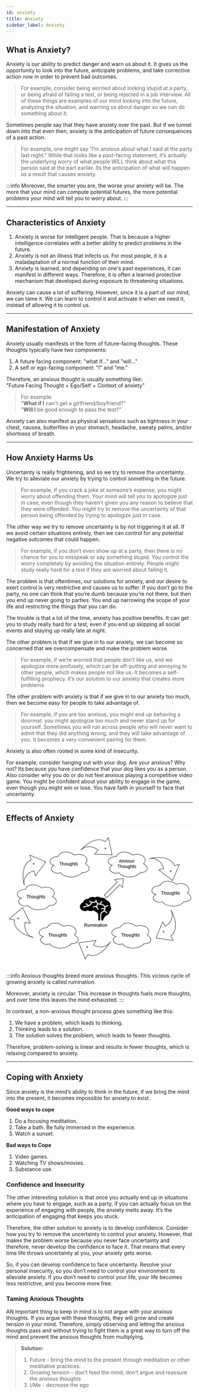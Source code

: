 ```yaml
---
id: anxiety
title: Anxiety
sidebar_label: Anxiety
---
```


## What is Anxiety?
Anxiety is our ability to predict danger and warn us about it. It gives us the opportunity to look into the future, anticipate problems, and take corrective action now in order to prevent bad outcomes.

> For example, consider being worried about looking stupid at a party, or being afraid of failing a test, or being rejected in a job interview. All of these things are examples of our mind looking into the future, analyzing the situation, and warning us about danger so we can do something about it.

Sometimes people say that they have anxiety over the past. But if we tunnel down into that even then, anxiety is the anticipation of future consequences of a past action.

> For example, one might say “I’m anxious about what I said at the party last night.” While that looks like a past-facing statement, it’s actually the underlying worry of what people WILL think about what this person said at the part earlier. Its the anticipation of what will happen as a result that causes anxiety.

:::info 
Moreover, the smarter you are, the worse your anxiety will be. The more that your mind can compute potential futures, the more potential problems your mind will tell you to worry about.
:::

---

## Characteristics of Anxiety
1. Anxiety is worse for intelligent people. That is because a higher intelligence correlates with a better ability to predict problems in the future.
2. Anxiety is not an illness that infects us. For most people, it is a maladaptation of a normal function of their mind.
3. Anxiety is learned, and depending on one's past experiences, it can manifest in different ways. Therefore, it is often a learned protective mechanism that developed during exposure to threatening situations.

Anxiety can cause a lot of suffering. However, since it is a part of our mind, we can tame it. We can learn to control it and activate it when we need it, instead of allowing it to control us.

---

## Manifestation of Anxiety
Anxiety usually manifests in the form of future-facing thoughts. These thoughts typically have two components:
1. A future facing component: "what if..." and "will..."
2. A self or ego-facing component: "I" and "me."

Therefore, an anxious thought is usually something like:  
"Future Facing Thought + Ego/Self + Context of anxiety"

> For example:  
> "**What if I** can't get a girlfriend/boyfriend?"  
> "**Will I** be good enough to pass the test?"

Anxiety can also manifest as physical sensations such as tightness in your chest, nausea, butterflies in your stomach, headache, sweaty palms, and/or shortness of breath.

---

## How Anxiety Harms Us
Uncertainty is really frightening, and so we try to remove the uncertainty. We try to alleviate our anxiety by trying to control something in the future.

> For example, if you crack a joke at someone’s expense, you might worry about offending them. Your mind will tell you to apologize just in case, even though they haven’t given you any reason to believe that they were offended. You might try to remove the uncertainty of that person being offended by trying to apologize just in case.

The other way we try to remove uncertainty is by not triggering it at all. If we avoid certain situations entirely, then we can control for any potential negative outcomes that could happen.

> For example, if you don’t even show up at a party, then there is no chance for you to misspeak or say something stupid. You control the worry completely by avoiding the situation entirely. People might study really hard for a test if they are worried about failing it.

The problem is that oftentimes, our solutions for anxiety, and our desire to exert control is very restrictive and causes us to suffer. If you don’t go to the party, no one can think that you’re dumb because you’re not there, but then you end up never going to parties. You end up narrowing the scope of your life and restricting the things that you can do.

The trouble is that a lot of the time, anxiety has positive benefits. It can get you to study really hard for a test, even if you end up skipping all social events and staying up really late at night.

The other problem is that if we give in to our anxiety, we can become so concerned that we overcompensate and make the problem worse.

> For example, if we’re worried that people don’t like us, and we apologize more profusely, which can be off-putting and annoying to other people, which makes people not like us. It becomes a self-fulfilling prophecy. It’s our solution to our anxiety that creates more problems.

The other problem with anxiety is that if we give in to our anxiety too much, then we become easy for people to take advantage of.

> For example, if you are too anxious, you might end up behaving a doormat: you might apologize too much and never stand up for yourself. Sometimes you will run across people who will never want to admit that they did anything wrong, and they will take advantage of you. It becomes a very convenient pairing for them.

Anxiety is also often rooted in some kind of insecurity.

For example, consider hanging out with your dog. Are your anxious? Why not? Its because you have confidence that your dog likes you as a person. Also consider why you do or do not feel anxious playing a competitive video game. You might be confident about your ability to engage in the game, even though you might win or lose. You have faith in yourself to face that uncertainty.

---

## Effects of Anxiety
<div style={{textAlign: 'center'}}>

![img](../static/img/anxiety_rumination.png)

</div>

:::info Anxious thoughts breed more anxious thoughts. This vicious cycle of growing anxiety is called rumination.

Moreover, anxiety is circular. This increase in thoughts fuels more thoughts, and over time this leaves the mind exhausted.
:::

In contrast, a non-anxious thought process goes something like this:

1. We have a problem, which leads to thinking.
2. Thinking leads to a solution.
3. The solution solves the problem, which leads to fewer thoughts.

Therefore, problem-solving is linear and results in fewer thoughts, which is relaxing compared to anxiety.

---

## Coping with Anxiety
Since anxiety is the mind’s ability to think in the future, if we bring the mind into the present, it becomes impossible for anxiety to exist.

**Good ways to cope**
1. Do a focusing meditation.
2. Take a bath. Be fully immersed in the experience.
3. Watch a sunset.

**Bad ways to Cope**
1. Video games.
2. Watching TV shows/movies.
3. Substance use.

### Confidence and Insecurity
The other interesting solution is that once you actually end up in situations where you have to engage, such as a party, if you can actually focus on the experience of engaging with people, the anxiety melts away. It’s the anticipation of engaging that keeps you stuck.

Therefore, the other solution to anxiety is to develop confidence. Consider how you try to remove the uncertainty to control your anxiety. However, that makes the problem worse because you never face uncertainty and therefore, never develop the confidence to face it. That means that every time life throws uncertainty at you, your anxiety gets worse.

So, if you can develop confidence to face uncertainty. Resolve your personal insecurity, so you don’t need to control your environment to alleviate anxiety. If you don’t need to control your life, your life becomes less restrictive, and you become more free.

### Taming Anxious Thoughts
AN important thing to keep in mind is to not argue with your anxious thoughts. If you argue with these thoughts, they will grow and create tension in your mind. Therefore, simply observing and letting the anxious thoughts pass and without trying to fight them is a great way to turn off the mind and prevent the anxious thoughts from multiplying.

> **Solution:**
> 1. Future - bring the mind to the present through meditation or other meditative practices.
> 2. Growing tension - don't feed the mind; don't argue and reassure the anxious thoughts
> 3. I/Me - decrease the ego 